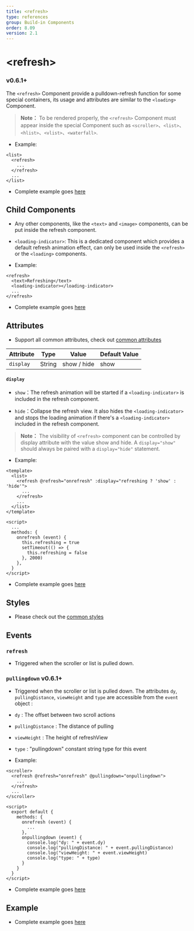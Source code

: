 ```yaml
---
title: <refresh>
type: references
group: Build-in Components
order: 8.09
version: 2.1
---
```


# &lt;refresh&gt;

### <span class="weex-version">v0.6.1+</span>

The `<refresh>` Component provide a pulldown-refresh function for some special containers, its usage and attributes are similar to the `<loading>` Component.
> **Note：** To be rendered properly, the `<refresh>` Component must appear inside the special Component such as `<scroller>`、`<list>`、`<hlist>`、`<vlist>`、`<waterfall>`.

 - Example:

```
<list>
  <refresh>
    ...
  </refresh>
  ...
</list>
```

 - Complete example goes [here](http://dotwe.org/vue/26937c1c74022e79608af118b21bfbc7)

## Child Components

 - Any other components, like the `<text>` and `<image>` components, can be put inside the refresh component.

 - `<loading-indicator>`: This is a dedicated component which provides a default refresh animation effect, can only be used inside the `<refresh>` or the `<loading>` components.

 - Example:

```
<refresh>
  <text>Refreshing</text>
  <loading-indicator></loading-indicator>
  ...
</refresh>
```
 - Complete example goes [here](http://dotwe.org/vue/26937c1c74022e79608af118b21bfbc7)

## Attributes

 - Support all common attributes, check out [common attributes](../common/common-attrs)

| Attribute      | Type     | Value            | Default Value     |
| ------------- | ------ | -------------------------- | ------- |
| `display` | String | show / hide             | show      |

#### `display`

 - `show`：The refresh animation will be started if a `<loading-indicator>` is included in the refresh component.

 - `hide`：Collapse the refresh view. It also hides the `<loading-indicator>` and stops the loading animation if there's a `<loading-indicator>` included in the refresh component.

> **Note：** The visibility of `<refresh>` component can be controlled by display attribute with the value show and hide. A `display="show"` should always be paired with a `display="hide"` statement.

 - Example:

```
<template>
  <list>
    <refresh @refresh="onrefresh" :display="refreshing ? 'show' : 'hide'">
      ...
    </refresh>
    ...
  </list>
</template>

<script>
  ...
  methods: {
    onrefresh (event) {
      this.refreshing = true
      setTimeout(() => {
        this.refreshing = false
      }, 2000)
    },
  }
</script>
```
 - Complete example goes [here](http://dotwe.org/vue/26937c1c74022e79608af118b21bfbc7)

## Styles

 - Please check out the [common styles](../common/common-style)

## Events

### `refresh`

 - Triggered when the scroller or list is pulled down.

### `pullingdown` <span class="weex-version">v0.6.1+</span>

 - Triggered when the scroller or list is pulled down. The attributes `dy`, `pullingDistance`, `viewHeight` and `type` are accessible from the `event` object :

  - `dy` : The offset between two scroll actions
  - `pullingDistance` : The distance of pulling
  - `viewHeight` : The height of refreshView
  - `type` : "pullingdown" constant string type for this event


 - Example:

```
<scroller>
  <refresh @refresh="onrefresh" @pullingdown="onpullingdown">
    ...
  </refresh>
  ...
</scroller>

<script>
  export default {
    methods: {
      onrefresh (event) {
        ...
      },
      onpullingdown (event) {
        console.log("dy: " + event.dy)
        console.log("pullingDistance: " + event.pullingDistance)
        console.log("viewHeight: " + event.viewHeight)
        console.log("type: " + type)
      }
    }
  }
</script>
```
 - Complete example goes [here](http://dotwe.org/vue/26937c1c74022e79608af118b21bfbc7)



## Example

 - Complete example goes [here](http://dotwe.org/vue/26937c1c74022e79608af118b21bfbc7)
